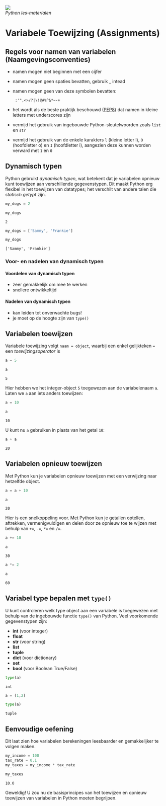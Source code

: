 ![](https://intecbrussel.be/img/logo3.png)  
_Python les-materialen_

# Variabele Toewijzing (Assignments)

## Regels voor namen van variabelen (Naamgevingsconventies)

* namen mogen niet beginnen met een cijfer
* namen mogen geen spaties bevatten, gebruik _ intead
* namen mogen geen van deze symbolen bevatten:

       :'",<>/?|\!@#%^&*~-+

* het wordt als de beste praktijk beschouwd ([PEP8](https://www.python.org/dev/peps/pep-0008/#function-and-variable-names)) dat namen in kleine letters met underscores zijn
* vermijd het gebruik van ingebouwde Python-sleutelwoorden zoals `list` en `str`
* vermijd het gebruik van de enkele karakters `l` (kleine letter l), `O` (hoofdletter o) en `I` (hoofdletter i), aangezien deze kunnen worden verward met `1` en `0`

## Dynamisch typen

Python gebruikt *dynamisch typen*, wat betekent dat je variabelen opnieuw kunt toewijzen aan verschillende gegevenstypen. Dit maakt Python erg flexibel in het toewijzen van datatypes; het verschilt van andere talen die *statisch getypt* zijn.

```python
my_dogs = 2
```

```python
my_dogs
```

    2

```python
my_dogs = ['Sammy', 'Frankie']
```

```python
my_dogs
```

    ['Sammy', 'Frankie']

### Voor- en nadelen van dynamisch typen

#### Voordelen van dynamisch typen

* zeer gemakkelijk om mee te werken
* snellere ontwikkeltijd

#### Nadelen van dynamisch typen

* kan leiden tot onverwachte bugs!
* je moet op de hoogte zijn van `type()`

## Variabelen toewijzen

Variabele toewijzing volgt `naam = object`, waarbij een enkel gelijkteken `=` een *toewijzingsoperator* is

```python
a = 5
```

```python
a
```

    5

Hier hebben we het integer-object `5` toegewezen aan de variabelenaam `a`.<br>Laten we `a` aan iets anders toewijzen:

```python
a = 10
```

```python
a
```

    10

U kunt nu `a` gebruiken in plaats van het getal `10`:

```python
a + a
```

    20

## Variabelen opnieuw toewijzen

Met Python kun je variabelen opnieuw toewijzen met een verwijzing naar hetzelfde object.

```python
a = a + 10
```

```python
a
```

    20

Hier is een snelkoppeling voor. Met Python kun je getallen optellen, aftrekken, vermenigvuldigen en delen door ze opnieuw toe te wijzen met behulp van `+=`, `-=`, `*=` en `/=`.

```python
a += 10
```

```python
a
```

    30

```python
a *= 2
```

```python
a
```

    60

## Variabel type bepalen met `type()`

U kunt controleren welk type object aan een variabele is toegewezen met behulp van de ingebouwde functie `type()` van Python. Veel voorkomende gegevenstypen zijn:

* **int** (voor integer)
* **float**
* **str** (voor string)
* **list**
* **tuple**
* **dict** (voor dictionary)
* **set**
* **bool** (voor Boolean True/False)

```python
type(a)
```

    int

```python
a = (1,2)
```

```python
type(a)
```

    tuple

## Eenvoudige oefening

Dit laat zien hoe variabelen berekeningen leesbaarder en gemakkelijker te volgen maken.

```python
my_income = 100
tax_rate = 0.1
my_taxes = my_income * tax_rate
```

```python
my_taxes
```

    10.0

Geweldig! U zou nu de basisprincipes van het toewijzen en opnieuw toewijzen van variabelen in Python moeten begrijpen.
